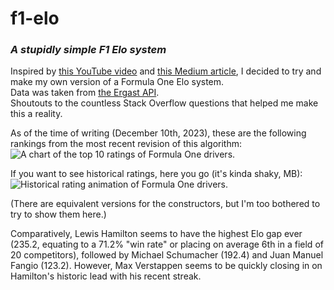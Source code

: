 # f1-elo
### _A stupidly simple F1 Elo system_

Inspired by [this YouTube video](https://www.youtube.com/watch?v=U16a8tdrbII) and [this Medium article](https://towardsdatascience.com/developing-an-elo-based-data-driven-ranking-system-for-2v2-multiplayer-games-7689f7d42a53), I decided to try and make my own version of a Formula One Elo system.  
Data was taken from [the Ergast API](http://ergast.com/mrd/).  
Shoutouts to the countless Stack Overflow questions that helped me make this a reality.

As of the time of writing (December 10th, 2023), these are the following rankings from the most recent revision of this algorithm:  
![A chart of the top 10 ratings of Formula One drivers.](https://github.com/LeftistTachyon/f1-elo/assets/24881514/01ffd1a8-8d18-4518-b43f-35f9eaaa2ae1)

If you want to see historical ratings, here you go (it's kinda shaky, MB):  
![Historical rating animation of Formula One drivers.](https://github.com/LeftistTachyon/f1-elo/blob/master/ratings.gif)

(There are equivalent versions for the constructors, but I'm too bothered to try to show them here.)

Comparatively, Lewis Hamilton seems to have the highest Elo gap ever (235.2, equating to a 71.2% "win rate" or placing on average 6th in a field of 20 competitors), followed by Michael Schumacher (192.4) and Juan Manuel Fangio (123.2). However, Max Verstappen seems to be quickly closing in on Hamilton's historic lead with his recent streak.
